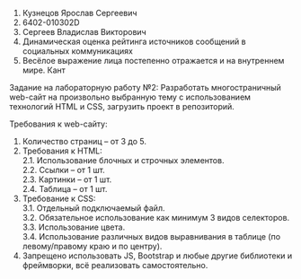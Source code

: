 1) Кузнецов Ярослав Сергеевич
2) 6402-010302D
3) Сергеев Владислав Викторович
4) Динамическая оценка рейтинга источников сообщений в социальных коммуникациях
5) Весёлое выражение лица постепенно отражается и на внутреннем мире. Кант

Задание на лабораторную работу №2:
Разработать многостраничный web-сайт на  произвольно выбранную тему с использованием технологий HTML и CSS, загрузить  проект в репозиторий.

Требования к web-сайту:
1. Количество страниц – от 3 до 5.
2. Требования к HTML:\
   2.1. Использование блочных и строчных элементов.\
   2.2. Ссылки – от 1 шт.\
   2.3. Картинки – от 1 шт.\
   2.4. Таблица – от 1 шт.
3. Требование к CSS:\
   3.1. Отдельный подключаемый файл.\
   3.2. Обязательное использование как минимум 3 видов селекторов.\
   3.3. Использование цвета.\
   3.4. Использование различных видов выравнивания в таблице (по левому/правому
   краю и по центру).
4. Запрещено использовать JS, Bootstrap и любые другие библиотеки и фреймворки,
   всё реализовать самостоятельно.